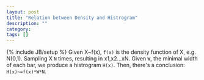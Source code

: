 ```yaml
---
layout: post
title: "Relation between Density and Histrogram"
description: ""
category: 
tags: []
---
```

{% include JB/setup %}
Given X~f(x), ```f(x)``` is the density function of X, e.g. N(0,1).
Sampling X ```N``` times, resulting in x1,x2...xN.
Given ```W```, the minimal width of each bar,
	  we produce a histrogram ```H(x)```.
Then, there's a conclusion: ```H(x)~=f(x)*W*N```.
